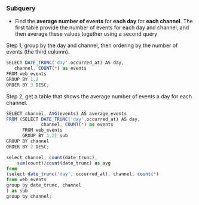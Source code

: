 ### Subquery

- Find the **average number of events** for **each day** for **each channel**. The first table provide the number of events for each day and channel, and then average these values together using a second query

Step 1, group by the day and channel, then ordering by the number of events (the third column).

```javascript
SELECT DATE_TRUNC('day',occurred_at) AS day,
   channel, COUNT(*) as events
FROM web_events
GROUP BY 1,2
ORDER BY 3 DESC;
```

Step 2, get a table that shows the average number of events a day for each channel.

```javascript
SELECT channel, AVG(events) AS average_events
FROM (SELECT DATE_TRUNC('day',occurred_at) AS day,
             channel, COUNT(*) as events
      FROM web_events 
      GROUP BY 1,2) sub
GROUP BY channel
ORDER BY 2 DESC;

select channel, count(date_trunc),
	sum(count)/count(date_trunc) as avg
from
(select date_trunc('day', occurred_at), channel, count(*)
from web_events
group by date_trunc, channel
) as sub
group by channel;
```


